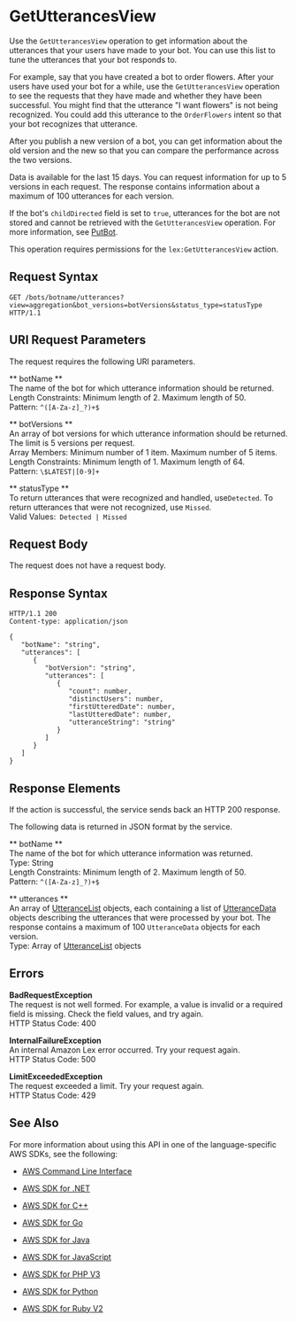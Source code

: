 # GetUtterancesView<a name="API_GetUtterancesView"></a>

Use the `GetUtterancesView` operation to get information about the utterances that your users have made to your bot\. You can use this list to tune the utterances that your bot responds to\.

For example, say that you have created a bot to order flowers\. After your users have used your bot for a while, use the `GetUtterancesView` operation to see the requests that they have made and whether they have been successful\. You might find that the utterance "I want flowers" is not being recognized\. You could add this utterance to the `OrderFlowers` intent so that your bot recognizes that utterance\.

After you publish a new version of a bot, you can get information about the old version and the new so that you can compare the performance across the two versions\. 

Data is available for the last 15 days\. You can request information for up to 5 versions in each request\. The response contains information about a maximum of 100 utterances for each version\.

If the bot's `childDirected` field is set to `true`, utterances for the bot are not stored and cannot be retrieved with the `GetUtterancesView` operation\. For more information, see [PutBot](API_PutBot.md)\.

This operation requires permissions for the `lex:GetUtterancesView` action\.

## Request Syntax<a name="API_GetUtterancesView_RequestSyntax"></a>

```
GET /bots/botname/utterances?view=aggregation&bot_versions=botVersions&status_type=statusType HTTP/1.1
```

## URI Request Parameters<a name="API_GetUtterancesView_RequestParameters"></a>

The request requires the following URI parameters\.

 ** botName **   
The name of the bot for which utterance information should be returned\.  
Length Constraints: Minimum length of 2\. Maximum length of 50\.  
Pattern: `^([A-Za-z]_?)+$` 

 ** botVersions **   
An array of bot versions for which utterance information should be returned\. The limit is 5 versions per request\.  
Array Members: Minimum number of 1 item\. Maximum number of 5 items\.  
Length Constraints: Minimum length of 1\. Maximum length of 64\.  
Pattern: `\$LATEST|[0-9]+` 

 ** statusType **   
To return utterances that were recognized and handled, use`Detected`\. To return utterances that were not recognized, use `Missed`\.  
Valid Values:` Detected | Missed` 

## Request Body<a name="API_GetUtterancesView_RequestBody"></a>

The request does not have a request body\.

## Response Syntax<a name="API_GetUtterancesView_ResponseSyntax"></a>

```
HTTP/1.1 200
Content-type: application/json

{
   "botName": "string",
   "utterances": [ 
      { 
         "botVersion": "string",
         "utterances": [ 
            { 
               "count": number,
               "distinctUsers": number,
               "firstUtteredDate": number,
               "lastUtteredDate": number,
               "utteranceString": "string"
            }
         ]
      }
   ]
}
```

## Response Elements<a name="API_GetUtterancesView_ResponseElements"></a>

If the action is successful, the service sends back an HTTP 200 response\.

The following data is returned in JSON format by the service\.

 ** botName **   
The name of the bot for which utterance information was returned\.  
Type: String  
Length Constraints: Minimum length of 2\. Maximum length of 50\.  
Pattern: `^([A-Za-z]_?)+$` 

 ** utterances **   
An array of [UtteranceList](API_UtteranceList.md) objects, each containing a list of [UtteranceData](API_UtteranceData.md) objects describing the utterances that were processed by your bot\. The response contains a maximum of 100 `UtteranceData` objects for each version\.  
Type: Array of [UtteranceList](API_UtteranceList.md) objects

## Errors<a name="API_GetUtterancesView_Errors"></a>

 **BadRequestException**   
The request is not well formed\. For example, a value is invalid or a required field is missing\. Check the field values, and try again\.  
HTTP Status Code: 400

 **InternalFailureException**   
An internal Amazon Lex error occurred\. Try your request again\.  
HTTP Status Code: 500

 **LimitExceededException**   
The request exceeded a limit\. Try your request again\.  
HTTP Status Code: 429

## See Also<a name="API_GetUtterancesView_SeeAlso"></a>

For more information about using this API in one of the language\-specific AWS SDKs, see the following:

+  [AWS Command Line Interface](http://docs.aws.amazon.com/goto/aws-cli/lex-models-2017-04-19/GetUtterancesView) 

+  [AWS SDK for \.NET](http://docs.aws.amazon.com/goto/DotNetSDKV3/lex-models-2017-04-19/GetUtterancesView) 

+  [AWS SDK for C\+\+](http://docs.aws.amazon.com/goto/SdkForCpp/lex-models-2017-04-19/GetUtterancesView) 

+  [AWS SDK for Go](http://docs.aws.amazon.com/goto/SdkForGoV1/lex-models-2017-04-19/GetUtterancesView) 

+  [AWS SDK for Java](http://docs.aws.amazon.com/goto/SdkForJava/lex-models-2017-04-19/GetUtterancesView) 

+  [AWS SDK for JavaScript](http://docs.aws.amazon.com/goto/AWSJavaScriptSDK/lex-models-2017-04-19/GetUtterancesView) 

+  [AWS SDK for PHP V3](http://docs.aws.amazon.com/goto/SdkForPHPV3/lex-models-2017-04-19/GetUtterancesView) 

+  [AWS SDK for Python](http://docs.aws.amazon.com/goto/boto3/lex-models-2017-04-19/GetUtterancesView) 

+  [AWS SDK for Ruby V2](http://docs.aws.amazon.com/goto/SdkForRubyV2/lex-models-2017-04-19/GetUtterancesView) 